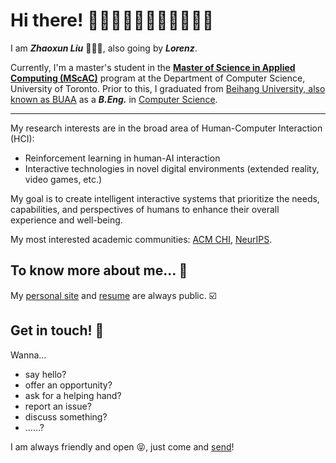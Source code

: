 # Hi there! 👏👏🏻👏🏼👏🏽👏🏾👏🏿
I am ***Zhaoxun Liu*** 🙋🏻‍♂️, also going by ***Lorenz***.

Currently, I'm a master's student in the [**Master of Science in Applied Computing (MScAC)**](https://mscac.utoronto.ca/) program at the Department of Computer Science, University of Toronto. Prior to this, I graduated from [Beihang University, also known as BUAA](http://buaa.edu.cn/) as a ***B.Eng.*** in [Computer Science](https://scse.buaa.edu.cn/).

------

My research interests are in the broad area of Human-Computer Interaction (HCI):

* Reinforcement learning in human-AI interaction
* Interactive technologies in novel digital environments (extended reality, video games, etc.)

My goal is to create intelligent interactive systems that prioritize the needs, capabilities, and perspectives of humans to enhance their overall experience and well-being.

My most interested academic communities: [ACM CHI](https://dl.acm.org/conference/chi), [NeurIPS](https://nips.cc/).

## To know more about me… 🤔

My [personal site](https://gitlorenzl.github.io/) and [resume](https://gitlorenzl.github.io/files/Zhaoxun_CV.pdf) are always public. ☑️

## Get in touch! 📨

Wanna…

* say hello?
* offer an opportunity?
* ask for a helping hand?
* report an issue?
* discuss something?
* ……?

I am always friendly and open 😝, just come and [send](mailto:lorenz@cs.toronto.edu)!
